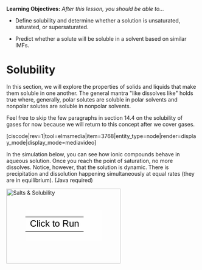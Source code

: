 <div style="float:right;margin:auto"><ebook-button title="Solubility" link="https://genchem.science.psu.edu/14-4-solubility"></ebook-button></div>

**Learning Objectives:** _After this lesson, you should be able to…_

* Define solubility and determine whether a solution is unsaturated, saturated, or supersaturated.

* Predict whether a solute will be soluble in a solvent based on similar IMFs.


# Solubility

In this section, we will explore the properties of solids and liquids that make them soluble in one another.  The general mantra "like dissolves like" holds true where, generally, polar solutes are soluble in polar solvents and nonpolar solutes are soluble in nonpolar solvents.

Feel free to skip the few paragraphs in section 14.4 on the solubility of gases for now because we will return to this concept after we cover gases.

[ciscode|rev=1|tool=elmsmedia|item=3768|entity_type=node|render=display_mode|display_mode=mediavideo]

In the simulation below, you can see how ionic compounds behave in aqueous solution.  Once you reach the point of saturation, no more dissolves.  Notice, however, that the solution is dynamic.  There is precipitation and dissolution happening simultaneously at equal rates (they are in equilibrium). (Java required)

<div style="position: relative; width: 300px; height: 197px;"><a href="https://phet.colorado.edu/sims/soluble-salts/soluble-salts_en.jnlp" style="text-decoration: none;"><img src="https://phet.colorado.edu/sims/soluble-salts/soluble-salts-600.png" alt="Salts & Solubility" style="border: none;" width="300" height="197"/><div style="position: absolute; width: 200px; height: 80px; left: 50px; top: 58px; background-color: #FFF; opacity: 0.6; filter: alpha(opacity = 60);"></div><table style="position: absolute; width: 200px; height: 80px; left: 50px; top: 58px;"><tr><td style="text-align: center; color: #000; font-size: 24px; font-family: Arial,sans-serif;">Click to Run</td></tr></table></a></div>

<houck-math> </houck-math>